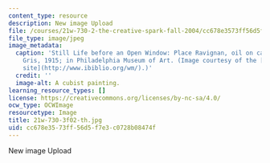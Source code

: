 ```yaml
---
content_type: resource
description: New image Upload
file: /courses/21w-730-2-the-creative-spark-fall-2004/cc678e3573ff56d5f7e3c0728b08474f_21w-730-3f02-th.jpg
file_type: image/jpeg
image_metadata:
  caption: 'Still Life before an Open Window: Place Ravignan, oil on canvas by Juan
    Gris, 1915; in Philadelphia Museum of Art. (Image courtesy of the [WebMuseum Web
    site](http://www.ibiblio.org/wm/).)'
  credit: ''
  image-alt: A cubist painting.
learning_resource_types: []
license: https://creativecommons.org/licenses/by-nc-sa/4.0/
ocw_type: OCWImage
resourcetype: Image
title: 21w-730-3f02-th.jpg
uid: cc678e35-73ff-56d5-f7e3-c0728b08474f
---
```

New image Upload